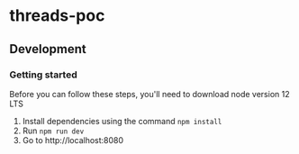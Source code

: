 # threads-poc

## Development

### Getting started

Before you can follow these steps, you'll need to download node version 12 LTS

1. Install dependencies using the command `npm install`
2. Run `npm run dev`
3. Go to http://localhost:8080

